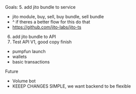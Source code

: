 

Goals:
5. add jito bundle to service
   - jito module, buy, sell, buy bundle, sell bundle
 - ^ if theres a better flow for this do that
 - https://github.com/jito-labs/jito-ts 
6. add jito bundle to API
7. Test API V1, good copy finish
  -  pumpfun launch
  -  wallets
  -  basic transactions

Future
- Volume bot
- KEEEP CHANGES SIMPLE, we want backend to be flexible
